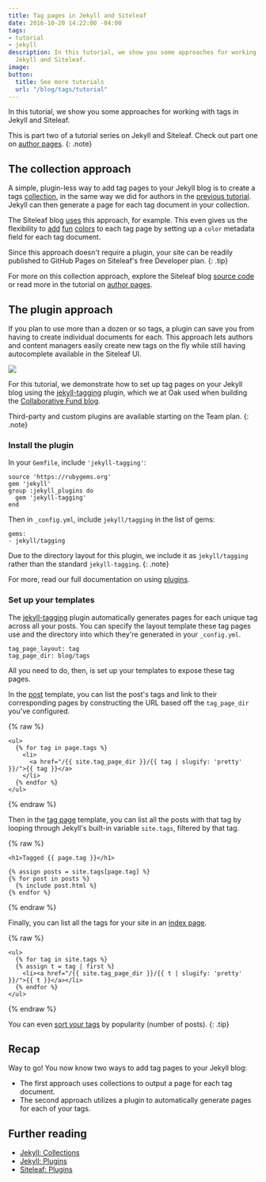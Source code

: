 ```yaml
---
title: Tag pages in Jekyll and Siteleaf
date: 2016-10-20 14:22:00 -04:00
tags:
- tutorial
- jekyll
description: In this tutorial, we show you some approaches for working with tags in
  Jekyll and Siteleaf.
image: 
button:
  title: See more tutorials
  url: "/blog/tags/tutorial"
---
```


In this tutorial, we show you some approaches for working with tags in Jekyll and Siteleaf.


This is part two of a tutorial series on Jekyll and Siteleaf. Check out part one on [author pages](/blog/author-pages-in-jekyll-and-siteleaf/).
{: .note}

## The collection approach

A simple, plugin-less way to add tag pages to your Jekyll blog is to create a tags [collection](https://jekyllrb.com/docs/collections/), in the same way we did for authors in the [previous tutorial](/blog/author-pages-in-jekyll-and-siteleaf/). Jekyll can then generate a page for each tag document in your collection.

The Siteleaf blog [uses](https://github.com/siteleaf/siteleaf.com/tree/master/_blog_tags) this approach, for example. This even gives us the flexibility to [add](/blog/tags/tutorial/) [fun](/blog/tags/jekyll/) [colors](/blog/tags/announcement/) to each tag page by setting up a `color` metadata field for each tag document.

Since this approach doesn't require a plugin, your site can be readily published to GitHub Pages on Siteleaf's free Developer plan.
{: .tip}

For more on this collection approach, explore the Siteleaf blog [source code](https://github.com/siteleaf/siteleaf.com/tree/master/_blog_tags) or read more in the tutorial on [author pages](/blog/author-pages-in-jekyll-and-siteleaf/).

## The plugin approach

If you plan to use more than a dozen or so tags, a plugin can save you from having to create individual documents for each. This approach lets authors and content managers easily create new tags on the fly while still having autocomplete available in the Siteleaf UI.

![](/uploads/tags-select.gif)

For this tutorial, we demonstrate how to set up tag pages on your Jekyll blog using the [jekyll-tagging](https://github.com/pattex/jekyll-tagging) plugin, which we at Oak used when building the [Collaborative Fund blog](http://www.collaborativefund.com/blog/).

Third-party and custom plugins are available starting on the Team plan.
{: .note}

### Install the plugin

In your `Gemfile`, include `'jekyll-tagging'`:

```
source 'https://rubygems.org'
gem 'jekyll'
group :jekyll_plugins do
  gem 'jekyll-tagging'
end
```

Then in `_config.yml`, include `jekyll/tagging` in the list of gems:

```
gems:
- jekyll/tagging
```

Due to the directory layout for this plugin, we include it as `jekyll/tagging` rather than the standard `jekyll-tagging`.
{: .note}

For more, read our full documentation on using [plugins](https://learn.siteleaf.com/themes/jekyll-plugins/).

### Set up your templates

The [jekyll-tagging](https://github.com/pattex/jekyll-tagging) plugin automatically generates pages for each unique tag across all your posts. You can specify the layout template these tag pages use and the directory into which they're generated in your `_config.yml`.

```
tag_page_layout: tag
tag_page_dir: blog/tags
```

All you need to do, then, is set up your templates to expose these tag pages.

In the [post](http://www.collaborativefund.com/blog/the-villain-test/) template, you can list the post's tags and link to their corresponding pages by constructing the URL based off the `tag_page_dir` you've configured.

{% raw %}
```liquid
<ul>
  {% for tag in page.tags %}
    <li>
      <a href="/{{ site.tag_page_dir }}/{{ tag | slugify: 'pretty' }}/">{{ tag }}</a>
    </li>
  {% endfor %}
</ul>
```
{% endraw %}

Then in the [tag page](http://www.collaborativefund.com/blog/tags/investment-thesis/) template, you can list all the posts with that tag by looping through Jekyll's built-in variable `site.tags`, filtered by that tag.

{% raw %}
```liquid
<h1>Tagged {{ page.tag }}</h1>

{% assign posts = site.tags[page.tag] %}
{% for post in posts %}
  {% include post.html %}
{% endfor %}
```
{% endraw %}


Finally, you can list all the tags for your site in an [index page](http://www.collaborativefund.com/blog/tags/).

{% raw %}
```liquid
<ul>
  {% for tag in site.tags %}
  {% assign t = tag | first %}
    <li><a href="/{{ site.tag_page_dir }}/{{ t | slugify: 'pretty' }}/">{{ t }}</a></li>
  {% endfor %}
</ul>
```
{% endraw %}

You can even [sort your tags](https://gist.github.com/sskylar/8956549d1ae9dc91c89e74b1c5a0d8c9) by popularity (number of posts).
{: .tip}

## Recap

Way to go! You now know two ways to add tag pages to your Jekyll blog:

- The first approach uses collections to output a page for each tag document.
- The second approach utilizes a plugin to automatically generate pages for each of your tags.

## Further reading

- [Jekyll: Collections](https://jekyllrb.com/docs/collections/)
- [Jekyll: Plugins](https://jekyllrb.com/docs/plugins/)
- [Siteleaf: Plugins](https://learn.siteleaf.com/themes/jekyll-plugins/)
